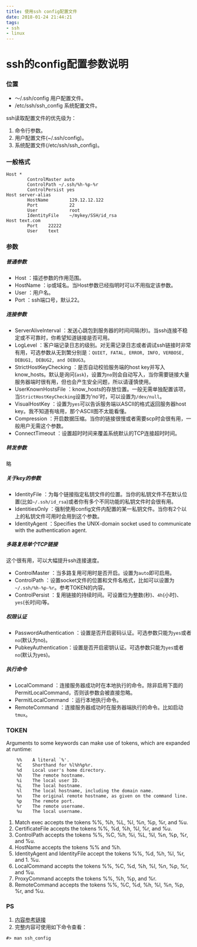 ```yaml
---
title: 使用ssh config配置文件
date: 2018-01-24 21:44:21
tags:
- ssh
- linux
---
```

# ssh的config配置参数说明
### 位置
* ～/.ssh/config 用户配置文件。
* /etc/ssh/ssh_config 系统配置文件。

ssh读取配置文件的优先级为：
1. 命令行参数。
2. 用户配置文件(~/.ssh/config)。
3. 系统配置文件(/etc/ssh/ssh_config)。
### 一般格式
```
Host *
    	ControlMaster auto
    	ControlPath ~/.ssh/%h-%p-%r
    	ControlPersist yes
Host server-alias
    	HostName        129.12.12.122
    	Port            22
    	User            root
        IdentityFile    ~/mykey/SSH/id_rsa
Host text.com
	    Port	22222
	    User	text
```
### 参数

##### 普通参数
* Host ：描述参数的作用范围。
* HostName ：ip或域名。当Host参数已经指明时可以不用指定该参数。
* User ：用户名。
* Port ：ssh端口号，默认22。

##### 连接参数
* ServerAliveInterval ：发送心跳包到服务器的时间间隔(秒)。当ssh连接不稳定或不可靠时，你希望知道链接是否可用。
* LogLevel ：客户端记录日志的级别。对无需记录日志或者调试ssh链接时非常有用，可选参数从无到繁分别是：`QUIET, FATAL, ERROR, INFO, VERBOSE, DEBUG1, DEBUG2, and DEBUG3`。
* StrictHostKeyChecking ：是否自动校验服务端的host key并写入know_hosts。默认是询问(`ask`)，设置为`no`则会自动写入，当你需要链接大量服务器端时很有用，但也会产生安全问题，所以请谨慎使用。
* UserKnownHostsFile ：know_hosts的存放位置。一般无需单独配置该项，当`StrictHostKeyChecking`设置为'no'时，可以设置为`/dev/null`。
* VisualHostKey ：设置为`yes`可以告诉服务端以ASCII的格式返回服务器host key。我不知道有啥用，那个ASCII图不太能看懂。
* Compression ：开启数据压缩。当你的链接很慢或者需要scp时会很有用，一般用户无需这个参数。
* ConnectTimeout ：设置超时时间来覆盖系统默认的TCP连接超时时间。

##### 转发参数
略

##### 关于key的参数
* IdentityFile ：为每个链接指定私钥文件的位置。当你的私钥文件不在默认位置(比如`~/.ssh/id_rsa`)或者你有多个不同功能的私钥文件时会很有用。
* IdentitiesOnly ：强制使用config文件内配置的某一私钥文件。当你有2个以上的私钥文件可用时会用到这个参数。
* IdentityAgent ：Specifies the UNIX-domain socket used to communicate with the authentication agent.

##### 多路复用单个TCP链接
这个很有用，可以大幅提升ssh连接速度。
* ControlMaster ：当多路复用可用时是否开启。设置为`auto`即可启用。
* ControlPath ：设置socket文件的位置和文件名格式，比如可以设置为`~/.ssh/%h-%p-%r`。参考TOKEN的内容。
* ControlPersist ：复用链接的持续时间。可设置位为整数(秒)、`4h`(小时)、`yes`(长时间)等。

##### 权限认证
* PasswordAuthentication ：设置是否开启密码认证。可选参数只能为`yes`或者`no`(默认为no)。
* PubkeyAuthentication：设置是否开启密钥认证。可选参数只能为`yes`或者`no`(默认为yes)。

##### 执行命令 
* LocalCommand ：连接服务器成功时在本地执行的命令。除非启用下面的PermitLocalCommand，否则该参数会被直接忽略。
* PermitLocalCommand ：运行本地执行命令。
* RemoteCommand ：连接服务器成功时在服务器端执行的命令。比如启动`tmux`。

### TOKEN
Arguments to some keywords can make use of tokens, which are expanded at runtime:
```
    %%    A literal `%'.
    %C    Shorthand for %l%h%p%r.
    %d    Local user's home directory.
    %h    The remote hostname.
    %i    The local user ID.
    %L    The local hostname.
    %l    The local hostname, including the domain name.
    %n    The original remote hostname, as given on the command line.
    %p    The remote port.
    %r    The remote username.
    %u    The local username.
```
1. Match exec accepts the tokens %%, %h, %L, %l, %n, %p, %r, and %u.
2. CertificateFile accepts the tokens %%, %d, %h, %l, %r, and %u.
3. ControlPath accepts the tokens %%, %C, %h, %i, %L, %l, %n, %p, %r, and %u.
4. HostName accepts the tokens %% and %h.
5. IdentityAgent and IdentityFile accept the tokens %%, %d, %h, %l, %r, and 1. %u.
6. LocalCommand accepts the tokens %%, %C, %d, %h, %l, %n, %p, %r, and %u.
7. ProxyCommand accepts the tokens %%, %h, %p, and %r.
8. RemoteCommand accepts the tokens %%, %C, %d, %h, %l, %n, %p, %r, and %u.

### PS
1. [内容参考链接](https://www.digitalocean.com/community/tutorials/how-to-configure-custom-connection-options-for-your-ssh-client)
2. 完整内容可使用如下命令查看：
```
#> man ssh_config
```